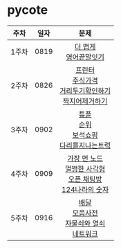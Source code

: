 # pycote

|주차|일자|문제|
|:--:|----|:-----:|
|1주차|0819|[더 맵게](https://programmers.co.kr/learn/courses/30/lessons/42626)<br>[영어끝말잇기](https://programmers.co.kr/learn/courses/30/lessons/12981)|
|2주차|0826|[프린터](https://programmers.co.kr/learn/courses/30/lessons/42587)<br>[주식가격](https://programmers.co.kr/learn/courses/30/lessons/42584)<br>[거리두기확인하기](https://programmers.co.kr/learn/courses/30/lessons/81302)<br>[짝지어제거하기](https://programmers.co.kr/learn/courses/30/lessons/12973?language=python3)|
|3주차|0902|[튜플](https://programmers.co.kr/learn/courses/30/lessons/64065)<br>[순위](https://programmers.co.kr/learn/courses/30/lessons/49191)<br>[보석쇼핑](https://programmers.co.kr/learn/courses/30/lessons/67258)<br>[다리를지나는트럭](https://programmers.co.kr/learn/courses/30/lessons/49191)<br>|
|4주차|0909|[가장 먼 노드](https://programmers.co.kr/learn/courses/30/lessons/49189)<br>[멀쩡한 사각형](https://programmers.co.kr/learn/courses/30/lessons/62048?language=python3)<br>[오픈 채팅방](https://programmers.co.kr/learn/courses/30/lessons/42888)<br>[124나라의 숫자](https://programmers.co.kr/learn/courses/30/lessons/12899)<br>
|5주차|0916|[배달](https://programmers.co.kr/learn/courses/30/lessons/12978?language=python3)<br>[모음사전](https://programmers.co.kr/learn/courses/30/lessons/84512)<br>[자물쇠와 열쇠](https://programmers.co.kr/learn/courses/30/lessons/60059)<br>[네트워크](https://programmers.co.kr/learn/courses/30/lessons/43162)<br>|
